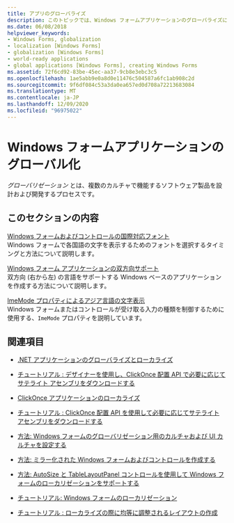 ```yaml
---
title: アプリのグローバライズ
description: このトピックでは、Windows フォームアプリケーションのグローバライズに関連するトピックの一覧を示します。
ms.date: 06/08/2018
helpviewer_keywords:
- Windows Forms, globalization
- localization [Windows Forms]
- globalization [Windows Forms]
- world-ready applications
- global applications [Windows Forms], creating Windows Forms
ms.assetid: 72f6cd92-83be-45ec-aa37-9cb8e3ebc3c5
ms.openlocfilehash: 1ae5abb9e0a8d0e11476c504587a6fc1ab908c2d
ms.sourcegitcommit: 9f6df084c53a3da0ea657ed0d708a72213683084
ms.translationtype: MT
ms.contentlocale: ja-JP
ms.lasthandoff: 12/09/2020
ms.locfileid: "96975022"
---
```

# <a name="globalizing-windows-forms-applications"></a>Windows フォームアプリケーションのグローバル化

*グローバリゼーション* とは、複数のカルチャで機能するソフトウェア製品を設計および開発するプロセスです。

## <a name="in-this-section"></a>このセクションの内容

[Windows フォームおよびコントロールの国際対応フォント](international-fonts-in-windows-forms-and-controls.md)  
Windows フォームで各国語の文字を表示するためのフォントを選択するタイミングと方法について説明します。

[Windows フォーム アプリケーションの双方向サポート](bi-directional-support-for-windows-forms-applications.md)  
双方向 (右から左) の言語をサポートする Windows ベースのアプリケーションを作成する方法について説明します。

[ImeMode プロパティによるアジア言語の文字表示](display-of-asian-characters-with-the-imemode-property.md)  
Windows フォームまたはコントロールが受け取る入力の種類を制御するために使用する、`ImeMode` プロパティを説明しています。

## <a name="related-sections"></a>関連項目

- [.NET アプリケーションのグローバライズとローカライズ](/dotnet/standard/globalization-localization/index)

- [チュートリアル : デザイナーを使用し、ClickOnce 配置 API で必要に応じてサテライト アセンブリをダウンロードする](/visualstudio/deployment/walkthrough-downloading-satellite-assemblies-on-demand-with-the-clickonce-deployment-api-using-the-designer)

- [ClickOnce アプリケーションのローカライズ](/visualstudio/deployment/localizing-clickonce-applications)

- [チュートリアル : ClickOnce 配置 API を使用して必要に応じてサテライト アセンブリをダウンロードする](/visualstudio/deployment/walkthrough-downloading-satellite-assemblies-on-demand-with-the-clickonce-deployment-api)

- [方法: Windows フォームのグローバリゼーション用のカルチャおよび UI カルチャを設定する](/previous-versions/visualstudio/visual-studio-2010/b28bx3bh(v=vs.100))

- [方法: ミラー化された Windows フォームおよびコントロールを作成する](/previous-versions/visualstudio/visual-studio-2010/xwbz5ws0(v=vs.100))

- [方法: AutoSize と TableLayoutPanel コントロールを使用して Windows フォームのローカリゼーションをサポートする](/previous-versions/visualstudio/visual-studio-2010/1zkt8b33(v=vs.100))

- [チュートリアル: Windows フォームのローカリゼーション](/previous-versions/visualstudio/visual-studio-2010/y99d1cd3(v=vs.100))

- [チュートリアル : ローカライズの際に均等に調整されるレイアウトの作成](/previous-versions/visualstudio/visual-studio-2010/7k9fa71y(v=vs.100))
